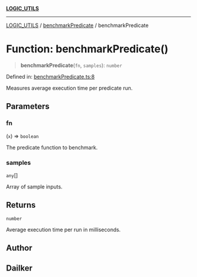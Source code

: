 [**LOGIC_UTILS**](../../README.md)

***

[LOGIC_UTILS](../../README.md) / [benchmarkPredicate](../README.md) / benchmarkPredicate

# Function: benchmarkPredicate()

> **benchmarkPredicate**(`fn`, `samples`): `number`

Defined in: [benchmarkPredicate.ts:8](https://github.com/dailker/everyutil/blob/8ebd741383aff061deffff96bf58a9059d1b9944/src/logic/benchmarkPredicate.ts#L8)

Measures average execution time per predicate run.

## Parameters

### fn

(`x`) => `boolean`

The predicate function to benchmark.

### samples

`any`[]

Array of sample inputs.

## Returns

`number`

Average execution time per run in milliseconds.

## Author

## Dailker

